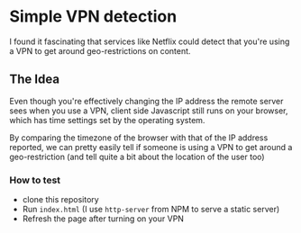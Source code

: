 # Simple VPN detection

I found it fascinating that services like Netflix could detect that you're using a VPN to get around geo-restrictions on content.

## The Idea
Even though you're effectively changing the IP address the remote server sees when you use a VPN, client side Javascript still runs on your browser, which has time settings set by the operating system.

By comparing the timezone of the browser with that of the IP address reported, we can pretty easily tell if someone is using a VPN to get around a geo-restriction (and tell quite a bit about the location of the user too)

### How to test
* clone this repository
* Run `index.html` (I use `http-server` from NPM to serve a static server)
* Refresh the page after turning on your VPN